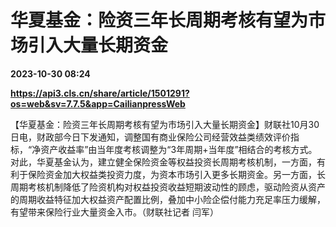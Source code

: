 # 华夏基金：险资三年长周期考核有望为市场引入大量长期资金

**2023-10-30 08:24**

**https://api3.cls.cn/share/article/1501291?os=web&sv=7.7.5&app=CailianpressWeb**

【华夏基金：险资三年长周期考核有望为市场引入大量长期资金】财联社10月30日电，财政部今日下发通知，调整国有商业保险公司经营效益类绩效评价指标，“净资产收益率”由当年度考核调整为“3年周期+当年度”相结合的考核方式。对此，华夏基金认为，建立健全保险资金等权益投资长周期考核机制，一方面，有利于保险资金加大权益类投资力度，为资本市场引入更多长期资金。另一方面，长周期考核机制降低了险资机构对权益投资收益短期波动性的顾虑，驱动险资从资产的周期收益特征加大权益资产配置比例，叠加中小险企偿付能力充足率压力缓解，有望带来保险行业大量资金入市。（财联社记者 闫军）